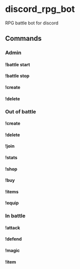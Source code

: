 # discord_rpg_bot
RPG battle bot for discord

## Commands
### Admin
#### !battle start
#### !battle stop
#### !create <user>
#### !delete <user>

### Out of battle
#### !create
#### !delete
#### !join
#### !stats
#### !shop
#### !buy
#### !items
#### !equip

### In battle
#### !attack
#### !defend
#### !magic
#### !item
